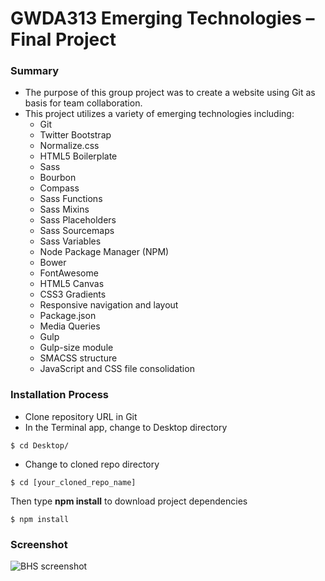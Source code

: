 # GWDA313 Emerging Technologies – Final Project

### Summary
* The purpose of this group project was to create a website using Git as basis for team collaboration. 
* This project utilizes a variety of emerging technologies including:
  * Git
  * Twitter Bootstrap
  * Normalize.css
  * HTML5 Boilerplate
  * Sass
  * Bourbon
  * Compass
  * Sass Functions
  * Sass Mixins
  * Sass Placeholders
  * Sass Sourcemaps
  * Sass Variables
  * Node Package Manager (NPM)
  * Bower
  * FontAwesome
  * HTML5 Canvas
  * CSS3 Gradients
  * Responsive navigation and layout
  * Package.json
  * Media Queries
  * Gulp
  * Gulp-size module
  * SMACSS structure
  * JavaScript and CSS file consolidation

### Installation Process
* Clone repository URL in Git
* In the Terminal app, change to Desktop directory 
```
$ cd Desktop/
```
* Change to cloned repo directory
```
$ cd [your_cloned_repo_name]
```
Then type **npm install** to download project dependencies
```
$ npm install
```

### Screenshot
![BHS screenshot](misc/bhs-services-screenshot.jpg?raw=true "Services page of BHS site")
